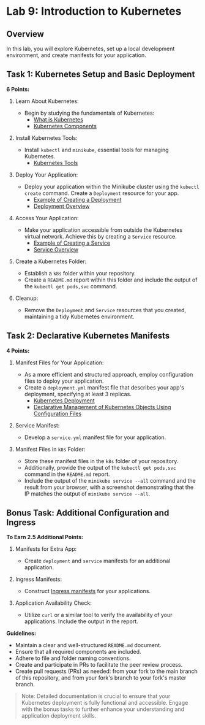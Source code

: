 # Lab 9: Introduction to Kubernetes

## Overview

In this lab, you will explore Kubernetes, set up a local development environment, and create manifests for your application.

## Task 1: Kubernetes Setup and Basic Deployment

**6 Points:**

1. Learn About Kubernetes:
   - Begin by studying the fundamentals of Kubernetes:
     - [What is Kubernetes](https://kubernetes.io/docs/concepts/overview/what-is-kubernetes/)
     - [Kubernetes Components](https://kubernetes.io/docs/concepts/overview/components/)

2. Install Kubernetes Tools:
   - Install `kubectl` and `minikube`, essential tools for managing Kubernetes.
     - [Kubernetes Tools](https://kubernetes.io/docs/tasks/tools/)

3. Deploy Your Application:
   - Deploy your application within the Minikube cluster using the `kubectl create` command. Create a `Deployment` resource for your app.
     - [Example of Creating a Deployment](https://kubernetes.io/docs/tutorials/hello-minikube/#create-a-deployment)
     - [Deployment Overview](https://kubernetes.io/docs/tutorials/kubernetes-basics/deploy-app/deploy-intro/)

4. Access Your Application:
   - Make your application accessible from outside the Kubernetes virtual network. Achieve this by creating a `Service` resource.
     - [Example of Creating a Service](https://kubernetes.io/docs/tutorials/hello-minikube/#create-a-service)
     - [Service Overview](https://kubernetes.io/docs/tutorials/kubernetes-basics/expose/expose-intro/)

5. Create a Kubernetes Folder:
   - Establish a `k8s` folder within your repository.
   - Create a `README.md` report within this folder and include the output of the `kubectl get pods,svc` command.

6. Cleanup:
   - Remove the `Deployment` and `Service` resources that you created, maintaining a tidy Kubernetes environment.

## Task 2: Declarative Kubernetes Manifests

**4 Points:**

1. Manifest Files for Your Application:
   - As a more efficient and structured approach, employ configuration files to deploy your application.
   - Create a `deployment.yml` manifest file that describes your app's deployment, specifying at least 3 replicas.
     - [Kubernetes Deployment](https://kubernetes.io/docs/concepts/workloads/controllers/deployment/)
     - [Declarative Management of Kubernetes Objects Using Configuration Files](https://kubernetes.io/docs/tasks/manage-kubernetes-objects/declarative-config/)

2. Service Manifest:
   - Develop a `service.yml` manifest file for your application.

3. Manifest Files in `k8s` Folder:
   - Store these manifest files in the `k8s` folder of your repository.
   - Additionally, provide the output of the `kubectl get pods,svc` command in the `README.md` report.
   - Include the output of the `minikube service --all` command and the result from your browser, with a screenshot demonstrating that the IP matches the output of `minikube service --all`.

## Bonus Task: Additional Configuration and Ingress

**To Earn 2.5 Additional Points:**

1. Manifests for Extra App:
   - Create `deployment` and `service` manifests for an additional application.

2. Ingress Manifests:
   - Construct [Ingress manifests](https://kubernetes.io/docs/tasks/access-application-cluster/ingress-minikube/) for your applications.

3. Application Availability Check:
   - Utilize `curl` or a similar tool to verify the availability of your applications. Include the output in the report.

**Guidelines:**

- Maintain a clear and well-structured `README.md` document.
- Ensure that all required components are included.
- Adhere to file and folder naming conventions.
- Create and participate in PRs to facilitate the peer review process.
- Create pull requests (PRs) as needed: from your fork to the main branch of this repository, and from your fork's branch to your fork's master branch.

> Note: Detailed documentation is crucial to ensure that your Kubernetes deployment is fully functional and accessible. Engage with the bonus tasks to further enhance your understanding and application deployment skills.
